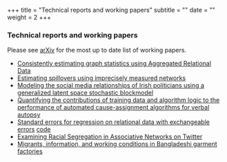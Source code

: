 +++
title = "Technical reports and working papers"
subtitle = ""
date = ""
weight = 2
+++

### Technical reports and working papers
Please see [arXiv](https://arxiv.org/find/stat/1/au:+McCormick_T/0/1/0/all/0/1) for the most up to date list of working papers.

+ 	[Consistently estimating graph statistics using Aggregated Relational Data](https://arxiv.org/abs/1908.09881)
+ 	[Estimating spillovers using imprecisely measured networks](https://arxiv.org/abs/1904.00136)
+	[Modeling the social media relationships of Irish politicians using a generalized latent space stochastic blockmodel](https://arxiv.org/abs/1807.06063)
+ [Quantifying the contributions of training data and algorithm logic to the performance of automated cause-assignment algorithms for verbal autopsy](https://arxiv.org/abs/1803.07141)
+ [Standard errors for regression on relational data with exchangeable errors](https://arxiv.org/abs/1701.05530) [code](https://github.com/fmarrs3/netreg_public)
+ [Examining Racial Segregation in Associative Networks on Twitter](https://arxiv.org/abs/1705.04401)
+ [Migrants, information, and working conditions in Bangladeshi garment factories](https://www.dropbox.com/s/wuuig4mzr6ecdwr/BHM.pdf?dl=0) 


